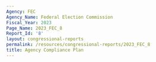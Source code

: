 ```yaml
---
Agency: FEC
Agency_Name: Federal Election Commission
Fiscal_Year: 2023
Page_Name: 2023_FEC_8
Report_Id: '8'
layout: congressional-reports
permalink: /resources/congressional-reports/2023_FEC_8
title: Agency Compliance Plan
---
```

